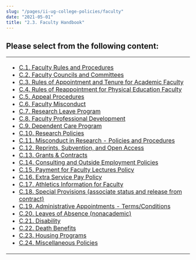 ```yaml
---
slug: "/pages/ii-ug-college-policies/faculty"
date: "2021-05-01"
title: "2.3. Faculty Handbook"
---
```


## Please select from the following content:

<table>

<tbody>

<tr valign="top">

<td>

*   [C.1\. Faculty Rules and Procedures](/about/handbook/ug-college-policies/faculty/faculty-procedures)
*   [C.2\. Faculty Councils and Committees](/about/handbook/ug-college-policies/faculty/faculty-committees)
*   [C.3\. Rules of Appointment and Tenure for Academic Faculty](/about/handbook/ug-college-policies/faculty/faculty_rules)
*   [C.4\. Rules of Reappointment for Physical Education Faculty](/about/handbook/ug-college-policies/faculty/pe_faculty_rules)
*   [C.5\. Appeal Procedures](/about/handbook/ug-college-policies/faculty/appeals)
*   [C.6\. Faculty Misconduct](/about/handbook/ug-college-policies/faculty/misconduct)
*   [C.7\. Research Leave Program](/about/handbook/ug-college-policies/faculty/leave_program)
*   [C.8\. Faculty Professional Development](/about/handbook/ug-college-policies/faculty/faculty_development)
*   [C.9\. Dependent Care Program](/about/handbook/ug-college-policies/faculty/dep_care_policy)
*   [C.10\. Research Policies](/about/handbook/ug-college-policies/faculty/research_policies)
*   [C.11\. Misconduct in Research - Policies and Procedures](/about/handbook/ug-college-policies/faculty/research_misconduct)
*   [C.12\. Reprints, Subvention, and Open Access](/about/handbook/ug-college-policies/faculty/reprints_subventions)
*   [C.13\. Grants & Contracts](/about/handbook/ug-college-policies/faculty/contract_policy)
*   [C.14\. Consulting and Outside Employment Policies](/about/handbook/ug-college-policies/faculty/outside_employment)
*   [C.15\. Payment for Faculty Lectures Policy](/about/handbook/ug-college-policies/faculty/faculty_lecture_payments)
*   [C.16\. Extra Service Pay Policy](/about/handbook/ug-college-policies/faculty/extra-service-pay-policy)
*   [C.17\. Athletics Information for Faculty](/about/handbook/ug-college-policies/faculty/faculty-and-athletics)
*   [C.18\. Special Provisions (associate status and release from contract)](/about/handbook/ug-college-policies/faculty/special_provisions)
*   [C.19\. Administrative Appointments - Terms/Conditions](/about/handbook/ug-college-policies/faculty/administrative_appt)
*   [C.20\. Leaves of Absence (nonacademic)](/about/handbook/ug-college-policies/faculty/familial_leaves)
*   [C.21\. Disability](/about/handbook/ug-college-policies/faculty/disability_pay)
*   [C.22\. Death Benefits](/about/handbook/ug-college-policies/faculty/death_benefit)
*   [C.23\. Housing Programs](/about/handbook/ug-college-policies/faculty/faculty_housing)
*   [C.24\. Miscellaneous Policies](/about/handbook/ug-college-policies/faculty/misc_policies)

</td>

</tr>

</tbody>

</table>